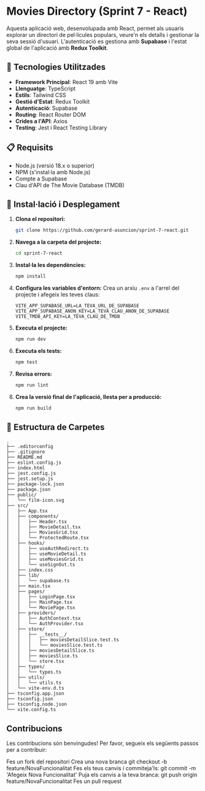 
# Movies Directory (Sprint 7 - React)

Aquesta aplicació web, desenvolupada amb React, permet als usuaris explorar un directori de pel·lícules populars, veure'n els detalls i gestionar la seva sessió d'usuari. L'autenticació es gestiona amb **Supabase** i l'estat global de l'aplicació amb **Redux Toolkit**.

## 🚀 Tecnologies Utilitzades

* **Framework Principal**: React 19 amb Vite
* **Llenguatge**: TypeScript
* **Estils**: Tailwind CSS
* **Gestió d'Estat**: Redux Toolkit
* **Autenticació**: Supabase
* **Routing**: React Router DOM
* **Crides a l'API**: Axios
* **Testing**: Jest i React Testing Library

## 📋 Requisits

* Node.js (versió 18.x o superior)
* NPM (s'instal·la amb Node.js)
* Compte a Supabase
* Clau d'API de The Movie Database (TMDB)

## 🔧 Instal·lació i Desplegament

1.  **Clona el repositori:**
    ```bash
    git clone https://github.com/gerard-asuncion/sprint-7-react.git
    ```

2.  **Navega a la carpeta del projecte:**
    ```bash
    cd sprint-7-react
    ```

3.  **Instal·la les dependències:**
    ```bash
    npm install
    ```

4.  **Configura les variables d'entorn:**
    Crea un arxiu `.env` a l'arrel del projecte i afegeix les teves claus:
    ```
    VITE_APP_SUPABASE_URL=LA_TEVA_URL_DE_SUPABASE
    VITE_APP_SUPABASE_ANON_KEY=LA_TEVA_CLAU_ANON_DE_SUPABASE
    VITE_TMDB_API_KEY=LA_TEVA_CLAU_DE_TMDB
    ```

5.  **Executa el projecte:**
    ```bash
    npm run dev
    ```

6.  **Executa els tests:**
    ```bash
    npm test
    ```

7.  **Revisa errors:**
    ```bash
    npm run lint
    ```

8.  **Crea la versió final de l'aplicació, llesta per a producció:**
    ```bash
    npm run build
    ```

## 📁 Estructura de Carpetes

```
.
├── .editorconfig
├── .gitignore
├── README.md
├── eslint.config.js
├── index.html
├── jest.config.js
├── jest.setup.js
├── package-lock.json
├── package.json
├── public/
│   └── film-icon.svg
├── src/
│   ├── App.tsx
│   ├── components/
│   │   ├── Header.tsx
│   │   ├── MovieDetail.tsx
│   │   ├── MoviesGrid.tsx
│   │   └── ProtectedRoute.tsx
│   ├── hooks/
│   │   ├── useAuthRedirect.ts
│   │   ├── useMovieDetail.ts
│   │   ├── useMoviesGrid.ts
│   │   └── useSignOut.ts
│   ├── index.css
│   ├── lib/
│   │   └── supabase.ts
│   ├── main.tsx
│   ├── pages/
│   │   ├── LoginPage.tsx
│   │   ├── MainPage.tsx
│   │   └── MoviePage.tsx
│   ├── providers/
│   │   ├── AuthContext.tsx
│   │   └── AuthProvider.tsx
│   ├── store/
│   │   ├── __tests__/
│   │   │   ├── moviesDetailSlice.test.ts
│   │   │   └── moviesSlice.test.ts
│   │   ├── moviesDetailSlice.ts
│   │   ├── moviesSlice.ts
│   │   └── store.tsx
│   ├── types/
│   │   └── types.ts
│   ├── utils/
│   │   └── utils.ts
│   └── vite-env.d.ts
├── tsconfig.app.json
├── tsconfig.json
├── tsconfig.node.json
└── vite.config.ts
```

## Contribucions

  Les contribucions són benvingudes! Per favor, segueix els següents passos per a contribuir:

  Fes un fork del repositori Crea una nova branca git checkout -b feature/NovaFuncionalitat Fes els teus canvis i commiteja'ls: git commit -m 'Afegeix Nova Funcionalitat' Puja els canvis a la teva branca: git push origin feature/NovaFuncionalitat Fes un pull request
